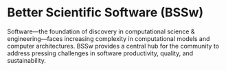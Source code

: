 # Better Scientific Software (BSSw)

Software—the foundation of discovery in computational science & engineering—faces increasing complexity in computational models and computer architectures. BSSw provides a central hub for the community to address pressing challenges in software productivity, quality, and sustainability.

<!---
Slide1 L: ../Articles/Blog/2025-04-mpi-performance.md
Slide1 R: ../Articles/Blog/2025-04-Software-Gardening-Almanack.md
Slide2 L: ../CuratedContent/TechnicalCredit.md
Slide2 R: ../CuratedContent/ApplyingFAIRtoWorkflows.md
Slide3 L: ../Events/2025-03-RSE-CodeReview-Interview.md
Slide3 R: ../Events/2025-usrse-conf.md
Slide4 L: ../Events/2025-05-s3c-conference.md
Slide4 R: ../Events/hpcbp-090-fair-software.md
Slide5 L: ../Events/2025-07-intersect-bootcamp.md
Slide5 R: ../Events/ATPESC2025.md
--->

<!---
Note: We have had up to 7 L and R panels in the carousel, even if the current carousel may be shorter.

Caution: Blank line after first comment mark (or before last comment mark) causes build failure.
LCM: Saving for use again later
Slide1 L: ../Articles/Blog/2025-03-sc24-swe-cse-bof.md
Slide1 R: ../Articles/Blog/2025-03-SoftwareEngineersAndScientificSoftware.md
Slide2 L: ../CuratedContent/EthicalOpenSource.md
Slide2 R: ../CuratedContent/HiRSESeminarSeries.md
Slide3 L: ../Events/2025-04-iss.md 
Slide3 R: ../Events/2025-03-RSE-CodeReview-Interview.md
Slide4 L: ../Events/2025-usrse-conf.md
Slide4 R: ../Events/hpcbp-090-fair-software.md
Slide5 L: ../Events/2025-05-s3c-conference.md
Slide5 R: ../Events/ATPESC2025.md
<!---
[Site Overview](SiteOverview.md)

[Communities Overview](CommunitiesOverview.md)

[Intro to CSE](IntroToCse.md)

[Intro to HPC](IntroToHpc.md)

--->
